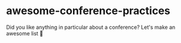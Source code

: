 # awesome-conference-practices
Did you like anything in particular about a conference? Let's make an awesome list 🎉
